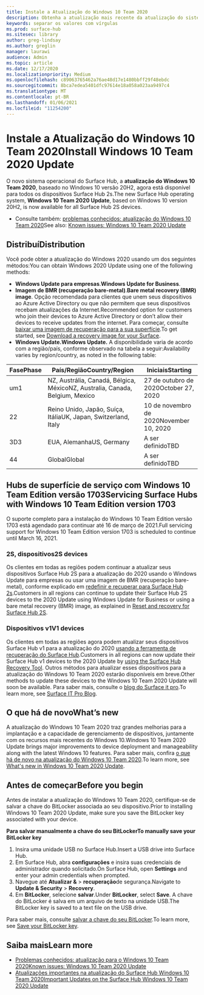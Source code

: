 ```yaml
---
title: Instale a Atualização do Windows 10 Team 2020
description: Obtenha a atualização mais recente da atualização do sistema operacional do Surface Hub, Windows 10 Team 2020.
keywords: separar os valores com vírgulas
ms.prod: surface-hub
ms.sitesec: library
author: greg-lindsay
ms.author: greglin
manager: laurawi
audience: Admin
ms.topic: article
ms.date: 12/17/2020
ms.localizationpriority: Medium
ms.openlocfilehash: c89063765462a76ae48d17e1480bbff29f48ebdc
ms.sourcegitcommit: 8bca7edea5401dfc97614e18a058a023aa9497c4
ms.translationtype: MT
ms.contentlocale: pt-BR
ms.lasthandoff: 01/06/2021
ms.locfileid: "11254200"
---
```

# <span data-ttu-id="d4858-104">Instale a Atualização do Windows 10 Team 2020</span><span class="sxs-lookup"><span data-stu-id="d4858-104">Install Windows 10 Team 2020 Update</span></span> 

<span data-ttu-id="d4858-105">O novo sistema operacional do Surface Hub, a **atualização do Windows 10 Team 2020**, baseado no Windows 10 versão 20H2, agora está disponível para todos os dispositivos Surface Hub 2s.</span><span class="sxs-lookup"><span data-stu-id="d4858-105">The new Surface Hub operating system, **Windows 10 Team 2020 Update**, based on Windows 10 version 20H2, is now available for all Surface Hub 2S devices.</span></span>  

- <span data-ttu-id="d4858-106">Consulte também: [problemas conhecidos: atualização do Windows 10 Team 2020](surface-hub-2020-update.md)</span><span class="sxs-lookup"><span data-stu-id="d4858-106">See also: [Known issues: Windows 10 Team 2020 Update](surface-hub-2020-update.md)</span></span>

## <span data-ttu-id="d4858-107">Distribuí</span><span class="sxs-lookup"><span data-stu-id="d4858-107">Distribution</span></span>

<span data-ttu-id="d4858-108">Você pode obter a atualização do Windows 2020 usando um dos seguintes métodos:</span><span class="sxs-lookup"><span data-stu-id="d4858-108">You can obtain Windows 2020 Update using one of the following methods:</span></span>

- <span data-ttu-id="d4858-109">**Windows Update para empresas**.</span><span class="sxs-lookup"><span data-stu-id="d4858-109">**Windows Update for Business**.</span></span>
- <span data-ttu-id="d4858-110">**Imagem de BMR (recuperação bare-metal)**.</span><span class="sxs-lookup"><span data-stu-id="d4858-110">**Bare metal recovery (BMR) image**.</span></span> <span data-ttu-id="d4858-111">Opção recomendada para clientes que unem seus dispositivos ao Azure Active Directory ou que não permitem que seus dispositivos recebam atualizações da Internet.</span><span class="sxs-lookup"><span data-stu-id="d4858-111">Recommended option for customers who join their devices to Azure Active Directory or don’t allow their devices to receive updates from the internet.</span></span> <span data-ttu-id="d4858-112">Para começar, consulte [baixar uma imagem de recuperação para a sua superfície](https://support.microsoft.com/surfacerecoveryimage).</span><span class="sxs-lookup"><span data-stu-id="d4858-112">To get started, see [Download a recovery image for your Surface](https://support.microsoft.com/surfacerecoveryimage).</span></span>
- **<span data-ttu-id="d4858-113">Windows Update.</span><span class="sxs-lookup"><span data-stu-id="d4858-113">Windows Update.</span></span>** <span data-ttu-id="d4858-114">A disponibilidade varia de acordo com a região/país, conforme observado na tabela a seguir:</span><span class="sxs-lookup"><span data-stu-id="d4858-114">Availability varies by region/country, as noted in the following table:</span></span>

| <span data-ttu-id="d4858-115">Fase</span><span class="sxs-lookup"><span data-stu-id="d4858-115">Phase</span></span> | <span data-ttu-id="d4858-116">País/Região</span><span class="sxs-lookup"><span data-stu-id="d4858-116">Country/Region</span></span>                         | <span data-ttu-id="d4858-117">Iniciais</span><span class="sxs-lookup"><span data-stu-id="d4858-117">Starting</span></span>          |
| ----- | -------------------------------------- | ----------------- |
| <span data-ttu-id="d4858-118">um</span><span class="sxs-lookup"><span data-stu-id="d4858-118">1</span></span>     | <span data-ttu-id="d4858-119">NZ, Austrália, Canadá, Bélgica, México</span><span class="sxs-lookup"><span data-stu-id="d4858-119">NZ, Australia, Canada, Belgium, Mexico</span></span> | <span data-ttu-id="d4858-120">27 de outubro de 2020</span><span class="sxs-lookup"><span data-stu-id="d4858-120">October 27, 2020</span></span>  |
| <span data-ttu-id="d4858-121">2</span><span class="sxs-lookup"><span data-stu-id="d4858-121">2</span></span>     | <span data-ttu-id="d4858-122">Reino Unido, Japão, Suíça, Itália</span><span class="sxs-lookup"><span data-stu-id="d4858-122">UK, Japan, Switzerland, Italy</span></span>          | <span data-ttu-id="d4858-123">10 de novembro de 2020</span><span class="sxs-lookup"><span data-stu-id="d4858-123">November 10, 2020</span></span> |
| <span data-ttu-id="d4858-124">3D</span><span class="sxs-lookup"><span data-stu-id="d4858-124">3</span></span>     | <span data-ttu-id="d4858-125">EUA, Alemanha</span><span class="sxs-lookup"><span data-stu-id="d4858-125">US, Germany</span></span>                            | <span data-ttu-id="d4858-126">A ser definido</span><span class="sxs-lookup"><span data-stu-id="d4858-126">TBD</span></span> |
| <span data-ttu-id="d4858-127">4</span><span class="sxs-lookup"><span data-stu-id="d4858-127">4</span></span>     | <span data-ttu-id="d4858-128">Global</span><span class="sxs-lookup"><span data-stu-id="d4858-128">Global</span></span>                                 | <span data-ttu-id="d4858-129">A ser definido</span><span class="sxs-lookup"><span data-stu-id="d4858-129">TBD</span></span>  |

## <span data-ttu-id="d4858-130">Hubs de superfície de serviço com Windows 10 Team Edition versão 1703</span><span class="sxs-lookup"><span data-stu-id="d4858-130">Servicing Surface Hubs with Windows 10 Team Edition version 1703</span></span> 

<span data-ttu-id="d4858-131">O suporte completo para a instalação do Windows 10 Team Edition versão 1703 está agendado para continuar até 16 de março de 2021.</span><span class="sxs-lookup"><span data-stu-id="d4858-131">Full servicing support for Windows 10 Team Edition version 1703 is scheduled to continue until March 16, 2021.</span></span>

### <span data-ttu-id="d4858-132">2S, dispositivos</span><span class="sxs-lookup"><span data-stu-id="d4858-132">2S devices</span></span> 

<span data-ttu-id="d4858-133">Os clientes em todas as regiões podem continuar a atualizar seus dispositivos Surface Hub 2S para a atualização do 2020 usando o Windows Update para empresas ou usar uma imagem de BMR (recuperação bare-metal), conforme explicado em [redefinir e recuperar para Surface Hub 2s](surface-hub-2s-recover-reset.md).</span><span class="sxs-lookup"><span data-stu-id="d4858-133">Customers in all regions can continue to update their Surface Hub 2S devices to the 2020 Update using Windows Update for Business or using a bare metal recovery (BMR) image, as explained in [Reset and recovery for Surface Hub 2S](surface-hub-2s-recover-reset.md).</span></span>

### <span data-ttu-id="d4858-134">Dispositivos v1</span><span class="sxs-lookup"><span data-stu-id="d4858-134">V1 devices</span></span> 

<span data-ttu-id="d4858-135">Os clientes em todas as regiões agora podem atualizar seus dispositivos Surface Hub v1 para a atualização do 2020 [usando a ferramenta de recuperação do Surface Hub](surface-hub-recovery-tool.md).</span><span class="sxs-lookup"><span data-stu-id="d4858-135">Customers in all regions can now update their Surface Hub v1 devices to the 2020 Update by [using the Surface Hub Recovery Tool](surface-hub-recovery-tool.md).</span></span> <span data-ttu-id="d4858-136">Outros métodos para atualizar esses dispositivos para a atualização do Windows 10 Team 2020 estarão disponíveis em breve.</span><span class="sxs-lookup"><span data-stu-id="d4858-136">Other methods to update these devices to the Windows 10 Team 2020 Update will soon be available.</span></span> <span data-ttu-id="d4858-137">Para saber mais, consulte o [blog do Surface it pro](https://techcommunity.microsoft.com/t5/surface-it-pro-blog/surface-hub-windows-10-team-2020-update/ba-p/2000144).</span><span class="sxs-lookup"><span data-stu-id="d4858-137">To learn more, see [Surface IT Pro Blog](https://techcommunity.microsoft.com/t5/surface-it-pro-blog/surface-hub-windows-10-team-2020-update/ba-p/2000144).</span></span>
 
## <span data-ttu-id="d4858-138">O que há de novo</span><span class="sxs-lookup"><span data-stu-id="d4858-138">What’s new</span></span>

<span data-ttu-id="d4858-139">A atualização do Windows 10 Team 2020 traz grandes melhorias para a implantação e a capacidade de gerenciamento de dispositivos, juntamente com os recursos mais recentes do Windows 10.</span><span class="sxs-lookup"><span data-stu-id="d4858-139">Windows 10 Team 2020 Update brings major improvements to device deployment and manageability along with the latest Windows 10 features.</span></span> <span data-ttu-id="d4858-140">Para saber mais, confira [o que há de novo na atualização do Windows 10 Team 2020](surface-hub-2020-update-whats-new.md).</span><span class="sxs-lookup"><span data-stu-id="d4858-140">To learn more, see [What's new in Windows 10 Team 2020 Update](surface-hub-2020-update-whats-new.md).</span></span>
 
## <span data-ttu-id="d4858-141">Antes de começar</span><span class="sxs-lookup"><span data-stu-id="d4858-141">Before you begin</span></span>

<span data-ttu-id="d4858-142">Antes de instalar a atualização do Windows 10 Team 2020, certifique-se de salvar a chave do BitLocker associada ao seu dispositivo.</span><span class="sxs-lookup"><span data-stu-id="d4858-142">Prior to installing Windows 10 Team 2020 Update, make sure you save the BitLocker key associated with your device.</span></span> 

**<span data-ttu-id="d4858-143">Para salvar manualmente a chave do seu BitLocker</span><span class="sxs-lookup"><span data-stu-id="d4858-143">To manually save your BitLocker key</span></span>**

1. <span data-ttu-id="d4858-144">Insira uma unidade USB no Surface Hub.</span><span class="sxs-lookup"><span data-stu-id="d4858-144">Insert a USB drive into Surface Hub.</span></span>
2. <span data-ttu-id="d4858-145">Em Surface Hub, abra **configurações** e insira suas credenciais de administrador quando solicitado.</span><span class="sxs-lookup"><span data-stu-id="d4858-145">On Surface Hub, open **Settings** and enter your admin credentials when prompted.</span></span>
3. <span data-ttu-id="d4858-146">Navegue até **Atualizar &**  >  **recuperação**de segurança.</span><span class="sxs-lookup"><span data-stu-id="d4858-146">Navigate to **Update & Security** > **Recovery**.</span></span>
4. <span data-ttu-id="d4858-147">Em **BitLocker**, selecione **salvar**.</span><span class="sxs-lookup"><span data-stu-id="d4858-147">Under **BitLocker**, select **Save**.</span></span> <span data-ttu-id="d4858-148">A chave do BitLocker é salva em um arquivo de texto na unidade USB.</span><span class="sxs-lookup"><span data-stu-id="d4858-148">The BitLocker key is saved to a text file on the USB drive.</span></span>

<span data-ttu-id="d4858-149">Para saber mais, consulte [salvar a chave do seu BitLocker](save-bitlocker-key-surface-hub.md).</span><span class="sxs-lookup"><span data-stu-id="d4858-149">To learn more, see [Save your BitLocker key](save-bitlocker-key-surface-hub.md).</span></span>

## <span data-ttu-id="d4858-150">Saiba mais</span><span class="sxs-lookup"><span data-stu-id="d4858-150">Learn more</span></span>

- [<span data-ttu-id="d4858-151">Problemas conhecidos: atualização para o Windows 10 Team 2020</span><span class="sxs-lookup"><span data-stu-id="d4858-151">Known issues: Windows 10 Team 2020 Update</span></span>](surface-hub-2020-team-update-known-issues.md)
- [<span data-ttu-id="d4858-152">Atualizações importantes na atualização do Surface Hub Windows 10 Team 2020</span><span class="sxs-lookup"><span data-stu-id="d4858-152">Important Updates on the Surface Hub Windows 10 Team 2020 Update</span></span>](https://techcommunity.microsoft.com/t5/surface-it-pro-blog/important-updates-on-the-surface-hub-windows-10-team-2020-update/ba-p/1960897)
